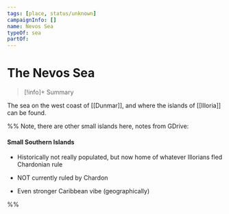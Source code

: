 ```yaml
---
tags: [place, status/unknown]
campaignInfo: []
name: Nevos Sea
typeOf: sea
partOf:
---
```

# The Nevos Sea
>[!info]+ Summary


The sea on the west coast of [[Dunmar]], and where the islands of [[Illoria]] can be found. 

%% Note, there are other small islands here, notes from GDrive:

#### Small Southern Islands

- Historically not really populated, but now home of whatever Illorians fled Chardonian rule
    
- NOT currently ruled by Chardon
    
- Even stronger Caribbean vibe (geographically)

%%

